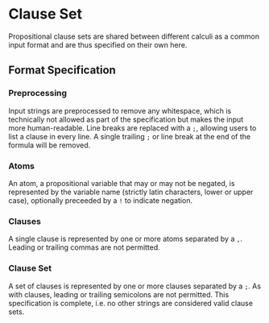 # Clause Set

Propositional clause sets are shared between different calculi as a common input format and are thus specified on their own here.

## Format Specification

### Preprocessing

Input strings are preprocessed to remove any whitespace, which is technically not allowed as part of the specification but makes the input more human-readable. Line breaks are replaced with a `;`, allowing users to list a clause in every line. A single trailing `;` or line break at the end of the formula will be removed. 

### Atoms

An atom, a propositional variable that may or may not be negated, is represented by the variable name (strictly latin characters, lower or upper case), optionally preceeded by a `!` to indicate negation.

### Clauses

A single clause is represented by one or more atoms separated by a `,`. Leading or trailing commas are not permitted.

### Clause Set

A set of clauses is represented by one or more clauses separated by a `;`. As with clauses, leading or trailing semicolons are not permitted. This specification is complete, i.e. no other strings are considered valid clause sets.
